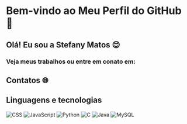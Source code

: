 # Bem-vindo ao Meu Perfil do GitHub 👋
## Olá! Eu sou a Stefany Matos 😊

### Veja meus trabalhos ou entre em conato em: 

## Contatos 🌐
<div style="display: inline_block><br/>
  https://img.shields.io/badge/Instagram-E4405F?style=for-the-badge&logo=instagram&logoColor=white()
  https://img.shields.io/badge/WhatsApp-25D366?style=for-the-badge&logo=whatsapp&logoColor=white()
  https://img.shields.io/badge/Gmail-D14836?style=for-the-badge&logo=gmail&logoColor=white()
</div>
--->

![Stefany GitHub stats](https://github-readme-stats.vercel.app/api?username=Sttefanyy&show_icons=true&theme=radical)

## Linguagens e tecnologias
<div style="display: inline_block><br/>
  <img align="center" alt="html5" src="https://img.shields.io/badge/HTML5-E34F26?style=for-the-badge&logo=html5&logoColor=white"/>
  <img align="center" alt="CSS" src="https://img.shields.io/badge/CSS-239120?&style=for-the-badge&logo=css3&logoColor=white"/>
  <img align="center" alt="JavaScript" src="https://img.shields.io/badge/JavaScript-323330?style=for-the-badge&logo=javascript&logoColor=F7DF1E"/>
  <img align="center" alt="Python" src="https://img.shields.io/badge/Python-14354C?style=for-the-badge&logo=python&logoColor=white"/>
  <img align="center" alt="C" src="https://img.shields.io/badge/C-00599C?style=for-the-badge&logo=c&logoColor=white"/>
  <img align="center" alt="Java" src="https://img.shields.io/badge/Java-ED8B00?style=for-the-badge&logo=openjdk&logoColor=white"/>
  <img align="center" alt="MySQL" src="https://img.shields.io/badge/MySQL-00000F?style=for-the-badge&logo=mysql&logoColor=white"/>
</div>


<!---
Sttefanyy/Sttefanyy is a ✨ special ✨ repository because its `README.md` (this file) appears on your GitHub profile.
You can click the Preview link to take a look at your changes.
--->
